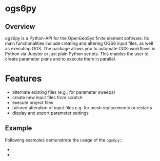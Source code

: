 # ogs6py

## Overview

ogs6py is a Python-API for the OpenGeoSys finite element software.
Its main functionalities include creating and altering OGS6 input files, as well as executing OGS.
The package allows you to automate OGS-workflows in Python via Jupyter or just plain Python scripts.
This enables the user to create parameter plans and to execute them in parallel.

# Features

- alternate existing files (e.g., for parameter sweeps)
- create new input files from scratch
- execute project files
- tailored alteration of input files e.g. for mesh replacements or restarts
- display and export parameter settings

## Example

Following examples demonstrate the usage of the `ogs6py`::

- [](../auto_examples/howto_prjfile/plot_creation.rst)
- [](../auto_examples/howto_prjfile/plot_manipulation.rst)
